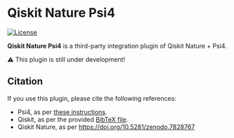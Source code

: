 # Qiskit Nature Psi4

[![License](https://img.shields.io/github/license/qiskit-community/qiskit-nature-psi4.svg?style=popout-square)](https://opensource.org/licenses/Apache-2.0)

**Qiskit Nature Psi4** is a third-party integration plugin of Qiskit Nature + Psi4.

⚠️ This plugin is still under development!


## Citation

If you use this plugin, please cite the following references:

- Psi4, as per [these instructions](https://psicode.org/psi4manual/master/introduction.html#citing-psifour).
- Qiskit, as per the provided [BibTeX file](https://github.com/Qiskit/qiskit/blob/master/Qiskit.bib).
- Qiskit Nature, as per https://doi.org/10.5281/zenodo.7828767
